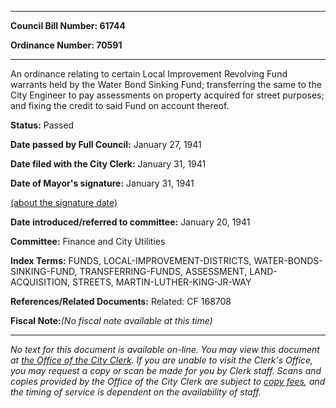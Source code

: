 

********

**Council Bill Number: 61744**
   
**Ordinance Number: 70591**
********

 An ordinance relating to certain Local Improvement Revolving Fund warrants held by the Water Bond Sinking Fund; transferring the same to the City Engineer to pay assessments on property acquired for street purposes; and fixing the credit to said Fund on account thereof.

**Status:** Passed
   
**Date passed by Full Council:** January 27, 1941
   
**Date filed with the City Clerk:** January 31, 1941
   
**Date of Mayor's signature:** January 31, 1941
   
[(about the signature date)](/~public/approvaldate.htm)
   
   
   
**Date introduced/referred to committee:** January 20, 1941
   
**Committee:** Finance and City Utilities
   
   
**Index Terms:** FUNDS, LOCAL-IMPROVEMENT-DISTRICTS, WATER-BONDS-SINKING-FUND, TRANSFERRING-FUNDS, ASSESSMENT, LAND-ACQUISITION, STREETS, MARTIN-LUTHER-KING-JR-WAY

**References/Related Documents:** Related: CF 168708

**Fiscal Note:**_(No fiscal note available at this time)_
********

_No text for this document is available on-line. You may view this document at [the Office of the City Clerk](http://www.seattle.gov/leg/clerk/contactUs.htm). If you are unable to visit the Clerk's Office, you may request a copy or scan be made for you by Clerk staff. Scans and copies provided by the Office of the City Clerk are subject to [copy fees](http://clerk.seattle.gov/~public/clerkfees.htm), and the timing of service is dependent on the availability of staff._

